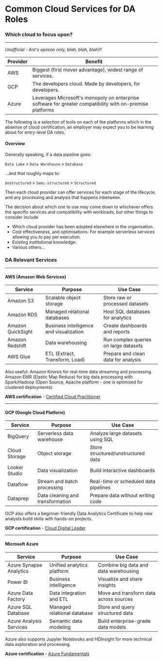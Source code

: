 # Common Cloud Services for DA Roles

### Which cloud to focus upon?
---

*Unofficial - Ant's opinion only, blah, blah, blah!!!*

|Provider|Benefit|
|---|---|
|AWS|Biggest (first mover advantage), widest range of services.|
|GCP|The developers cloud. Made by developers, for developers.|
|Azure|Leverages Microsoft's monopoly on enterprise software for greater compatibility with on-premise platforms|

The following is a selection of tools on each of the platforms which in the absense of cloud certification, an employer may expect you to be learning about for entry-level DA roles.

#### Overview
Generally speaking, if a data pipeline goes:

`Data Lake` >  `Data Warehouse` > `Database`

...and that roughly maps to:

`Unstructured` >  `Semi-structured` > `Structured`

Then each cloud provider can offer services for each stage of the lifecycle, and any processing and analysis that happens inbetween. 

The decision about which one to use may come down to whichever offers the specific services and compatibility with workloads, but other things to consider include 
- Which cloud provider has been adopted elsewhere in the organisation.
- Cost effectiveness, and optimisations. For example serverless services allowing you to pay per execution.
- Existing institutional knowledge.
- Various others...

### DA Relevant Services
---
#### AWS (Amazon Web Services)

|Service|Purpose|Use Case|
|---|---|---|
|Amazon S3|Scalable object storage|Store raw or processed datasets|
|Amazon RDS|Managed relational databases|Host SQL databases for analytics|
|Amazon QuickSight|Business intelligence and visualization|Create dashboards and reports|
|Amazon Redshift|Data warehousing|Run complex queries on large datasets|
|AWS Glue|ETL (Extract, Transform, Load)|Prepare and clean data for analysis|

Also useful: Amazon Kinesis for real-time data streaming and processing. Amazon EMR (Elastic Map Reduce) for big data processing with Spark/Hadoop (Open Source, Apache platform - one is optimised for clustered deployments).

**AWS certification** - [Certified Cloud Practitioner](https://aws.amazon.com/certification/certified-cloud-practitioner/)

---
#### GCP (Google Cloud Platform)
|Service|Purpose|Use Case|
|---|---|---|
|BigQuery|Serverless data warehouse|Analyze large datasets using SQL|
|Cloud Storage|Object storage|Store structured/unstructured data|
|Looker Studio|Data visualization|Build interactive dashboards|
|Dataflow|Stream and batch processing|Real-time or scheduled data pipelines|
|Dataprep|Data cleaning and transformation|Prepare data without writing code|

GCP also offers a beginner-friendly Data Analytics Certificate to help new analysts build skills with hands-on projects.

**GCP certification** - [Cloud Digital Leader](https://cloud.google.com/learn/certification/cloud-digital-leader)

---
#### Microsoft Azure
|Service|Purpose|Use Case|
|---|---|---|
|Azure Synapse Analytics|Unified analytics platform|Combine big data and data warehousing|
|Power BI|Business intelligence|	Visualize and share insights|
|Azure Data Factory|Data integration and ETL|Move and transform data across sources|
|Azure SQL Database|Managed relational database|Store and query structured data|
|Azure Analysis Services|Semantic data modeling|Build enterprise-grade data models|

Azure also supports Jupyter Notebooks and HDInsight for more technical data exploration and processing.

**Azure certification** - [Azure Fundamentals](https://learn.microsoft.com/en-us/credentials/certifications/azure-fundamentals/?practice-assessment-type=certification)